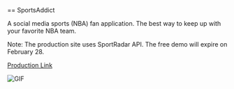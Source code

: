== SportsAddict

A social media sports (NBA) fan application. The best way to keep up with your favorite NBA team.

Note: The production site uses SportRadar API. The free demo will expire on February 28. 

[Production Link](http://sports-addict.herokuapp.com/)

![GIF](http://g.recordit.co/NTHK8fKRS2.gif)
